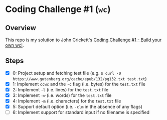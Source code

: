 # Coding Challenge #1 (`wc`)

## Overview

This repo is my solution to John Crickett's [Coding Challenge #1 - Build your own wc!](https://codingchallenges.substack.com/p/coding-challenge-1).

## Steps

- [x] 0: Project setup and fetching test file (e.g. `$ curl -0 https://www.gutenberg.org/cache/epub/132/pg132.txt test.txt`)
- [x] 1: Implement `ccwc` and the `-c` flag (i.e. bytes) for the `test.txt` file
- [x] 2: Implement `-l` (i.e. lines) for the `test.txt` file
- [x] 3: Implement `-w` (i.e. words) for the `test.txt` file
- [x] 4: Implement `-m` (i.e. characters) for the `test.txt` file
- [x] 5: Support default option (i.e. `-clm` in the absence of any flags)
- [ ] 6: Implement support for standard input if no filename is specified
